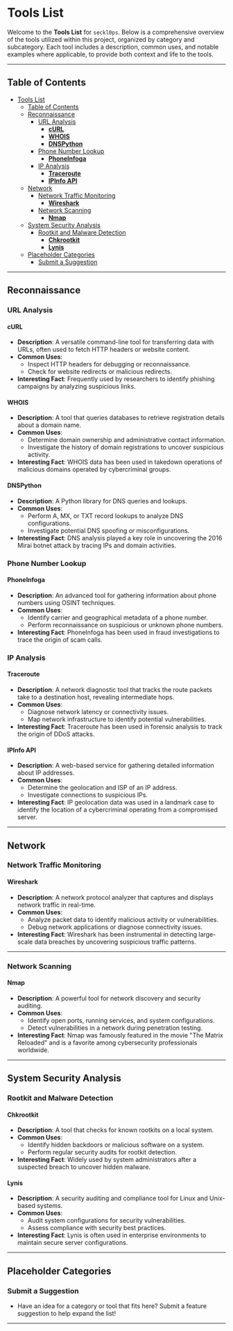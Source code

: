 # Tools List

Welcome to the **Tools List** for `seckl0ps`. Below is a comprehensive overview of the tools utilized within this project, organized by category and subcategory. Each tool includes a description, common uses, and notable examples where applicable, to provide both context and life to the tools.

---

## Table of Contents

- [Tools List](#tools-list)
  - [Table of Contents](#table-of-contents)
  - [Reconnaissance](#reconnaissance)
    - [URL Analysis](#url-analysis)
      - [**cURL**](#curl)
      - [**WHOIS**](#whois)
      - [**DNSPython**](#dnspython)
    - [Phone Number Lookup](#phone-number-lookup)
      - [**PhoneInfoga**](#phoneinfoga)
    - [IP Analysis](#ip-analysis)
      - [**Traceroute**](#traceroute)
      - [**IPInfo API**](#ipinfo-api)
  - [Network](#network)
    - [Network Traffic Monitoring](#network-traffic-monitoring)
      - [**Wireshark**](#wireshark)
    - [Network Scanning](#network-scanning)
      - [**Nmap**](#nmap)
  - [System Security Analysis](#system-security-analysis)
    - [Rootkit and Malware Detection](#rootkit-and-malware-detection)
      - [**Chkrootkit**](#chkrootkit)
      - [**Lynis**](#lynis)
  - [Placeholder Categories](#placeholder-categories)
    - [Submit a Suggestion](#submit-a-suggestion)

---

## Reconnaissance

### URL Analysis

#### **cURL**

- **Description**: A versatile command-line tool for transferring data with URLs, often used to fetch HTTP headers or website content.
- **Common Uses**:
  - Inspect HTTP headers for debugging or reconnaissance.
  - Check for website redirects or malicious redirects.
- **Interesting Fact**: Frequently used by researchers to identify phishing campaigns by analyzing suspicious links.

#### **WHOIS**

- **Description**: A tool that queries databases to retrieve registration details about a domain name.
- **Common Uses**:
  - Determine domain ownership and administrative contact information.
  - Investigate the history of domain registrations to uncover suspicious activity.
- **Interesting Fact**: WHOIS data has been used in takedown operations of malicious domains operated by cybercriminal groups.

#### **DNSPython**

- **Description**: A Python library for DNS queries and lookups.
- **Common Uses**:
  - Perform A, MX, or TXT record lookups to analyze DNS configurations.
  - Investigate potential DNS spoofing or misconfigurations.
- **Interesting Fact**: DNS analysis played a key role in uncovering the 2016 Mirai botnet attack by tracing IPs and domain activities.

### Phone Number Lookup

#### **PhoneInfoga**

- **Description**: An advanced tool for gathering information about phone numbers using OSINT techniques.
- **Common Uses**:
  - Identify carrier and geographical metadata of a phone number.
  - Perform reconnaissance on suspicious or unknown phone numbers.
- **Interesting Fact**: PhoneInfoga has been used in fraud investigations to trace the origin of scam calls.

### IP Analysis

#### **Traceroute**

- **Description**: A network diagnostic tool that tracks the route packets take to a destination host, revealing intermediate hops.
- **Common Uses**:
  - Diagnose network latency or connectivity issues.
  - Map network infrastructure to identify potential vulnerabilities.
- **Interesting Fact**: Traceroute has been used in forensic analysis to track the origin of DDoS attacks.

#### **IPInfo API**

- **Description**: A web-based service for gathering detailed information about IP addresses.
- **Common Uses**:
  - Determine the geolocation and ISP of an IP address.
  - Investigate connections to suspicious IPs.
- **Interesting Fact**: IP geolocation data was used in a landmark case to identify the location of a cybercriminal operating from a compromised server.

---

## Network

### Network Traffic Monitoring

#### **Wireshark**

- **Description**: A network protocol analyzer that captures and displays network traffic in real-time.
- **Common Uses**:
  - Analyze packet data to identify malicious activity or vulnerabilities.
  - Debug network applications or diagnose connectivity issues.
- **Interesting Fact**: Wireshark has been instrumental in detecting large-scale data breaches by uncovering suspicious traffic patterns.

---

### Network Scanning

#### **Nmap**

- **Description**: A powerful tool for network discovery and security auditing.
- **Common Uses**:
  - Identify open ports, running services, and system configurations.
  - Detect vulnerabilities in a network during penetration testing.
- **Interesting Fact**: Nmap was famously featured in the movie "The Matrix Reloaded" and is a favorite among cybersecurity professionals worldwide.

---

## System Security Analysis

### Rootkit and Malware Detection

#### **Chkrootkit**

- **Description**: A tool that checks for known rootkits on a local system.
- **Common Uses**:
  - Identify hidden backdoors or malicious software on a system.
  - Perform regular security audits for rootkit detection.
- **Interesting Fact**: Widely used by system administrators after a suspected breach to uncover hidden malware.

#### **Lynis**

- **Description**: A security auditing and compliance tool for Linux and Unix-based systems.
- **Common Uses**:
  - Audit system configurations for security vulnerabilities.
  - Assess compliance with security best practices.
- **Interesting Fact**: Lynis is often used in enterprise environments to maintain secure server configurations.

---

## Placeholder Categories

### Submit a Suggestion

- Have an idea for a category or tool that fits here? Submit a feature suggestion to help expand the list!

---
